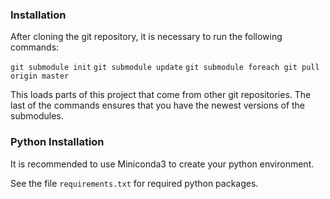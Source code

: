 ### Installation
After cloning the git repository, it is necessary to run the following commands:

`git submodule init`
`git submodule update`
`git submodule foreach git pull origin master`


This loads parts of this project that come from other git repositories.
The last of the commands ensures that you have the newest versions of the submodules.


### Python Installation
It is recommended to use Miniconda3 to create your python environment.

See the file `requirements.txt` for required python packages.
